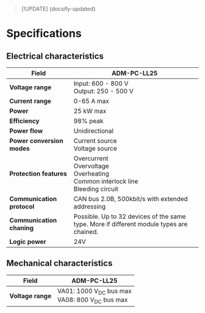 > [!UPDATE] {docsify-updated}

# Specifications


## Electrical characteristics

<div class="compact-table">

|Field|ADM-PC-LL25|
|-----|-----------|
|**Voltage range**|Input: 600 - 800 V <br /> Output: 250 - 500 V |
|**Current range**|0-65 A max|
|**Power**|25 kW max|
|**Efficiency**|98% peak|
|**Power flow**|Unidirectional|
|**Power conversion modes**|Current source<br />Voltage source<br />|
|**Protection features**|Overcurrent<br />Overvoltage<br />Overheating <br /> Common interlock line<br /> Bleeding circuit|
|**Communication protocol**|CAN bus 2.0B, 500kbit/s with extended addressing|
|**Communication chaning**|Possible. Up to 32 devices of the same type. More if different module types are chained.|
|**Logic power**| 24V |


</div>

## Mechanical characteristics

<div class="compact-table">

|Field|ADM-PC-LL25|
|-----|-----------|
|**Voltage range**|VA01: 1000 V<sub>DC</sub> bus max <br /> VA08: 800 V<sub>DC</sub> bus max |

</div>